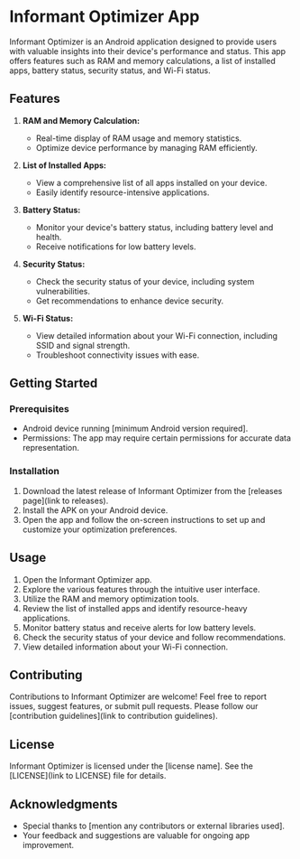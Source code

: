 # Informant Optimizer App
Informant Optimizer is an Android application designed to provide users with valuable insights into their device's performance and status. This app offers features such as RAM and memory calculations, a list of installed apps, battery status, security status, and Wi-Fi status.

## Features

1. **RAM and Memory Calculation:**
   - Real-time display of RAM usage and memory statistics.
   - Optimize device performance by managing RAM efficiently.

2. **List of Installed Apps:**
   - View a comprehensive list of all apps installed on your device.
   - Easily identify resource-intensive applications.

3. **Battery Status:**
   - Monitor your device's battery status, including battery level and health.
   - Receive notifications for low battery levels.

4. **Security Status:**
   - Check the security status of your device, including system vulnerabilities.
   - Get recommendations to enhance device security.

5. **Wi-Fi Status:**
   - View detailed information about your Wi-Fi connection, including SSID and signal strength.
   - Troubleshoot connectivity issues with ease.

## Getting Started

### Prerequisites
- Android device running [minimum Android version required].
- Permissions: The app may require certain permissions for accurate data representation.

### Installation
1. Download the latest release of Informant Optimizer from the [releases page](link to releases).
2. Install the APK on your Android device.
3. Open the app and follow the on-screen instructions to set up and customize your optimization preferences.

## Usage
1. Open the Informant Optimizer app.
2. Explore the various features through the intuitive user interface.
3. Utilize the RAM and memory optimization tools.
4. Review the list of installed apps and identify resource-heavy applications.
5. Monitor battery status and receive alerts for low battery levels.
6. Check the security status of your device and follow recommendations.
7. View detailed information about your Wi-Fi connection.

## Contributing
Contributions to Informant Optimizer are welcome! Feel free to report issues, suggest features, or submit pull requests. Please follow our [contribution guidelines](link to contribution guidelines).

## License
Informant Optimizer is licensed under the [license name]. See the [LICENSE](link to LICENSE) file for details.

## Acknowledgments
- Special thanks to [mention any contributors or external libraries used].
- Your feedback and suggestions are valuable for ongoing app improvement.
